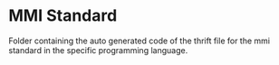 # MMI Standard

Folder containing the auto generated code of the thrift file for the mmi standard in the specific programming language.